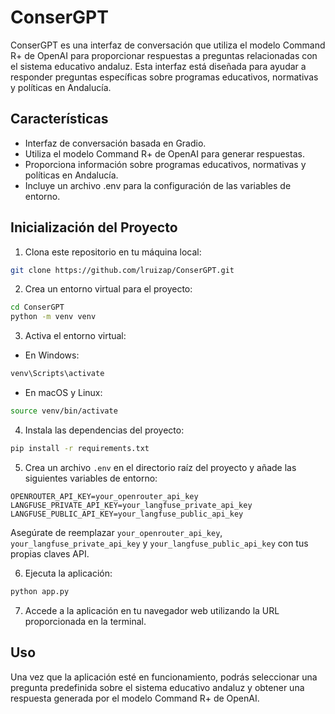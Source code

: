 # ConserGPT

ConserGPT es una interfaz de conversación que utiliza el modelo Command R+ de OpenAI para proporcionar respuestas a preguntas relacionadas con el sistema educativo andaluz. Esta interfaz está diseñada para ayudar a responder preguntas específicas sobre programas educativos, normativas y políticas en Andalucía.

## Características

- Interfaz de conversación basada en Gradio.
- Utiliza el modelo Command R+ de OpenAI para generar respuestas.
- Proporciona información sobre programas educativos, normativas y políticas en Andalucía.
- Incluye un archivo .env para la configuración de las variables de entorno.

## Inicialización del Proyecto

1. Clona este repositorio en tu máquina local:

```bash
git clone https://github.com/lruizap/ConserGPT.git
```

2. Crea un entorno virtual para el proyecto:

```bash
cd ConserGPT
python -m venv venv
```

3. Activa el entorno virtual:

- En Windows:

```bash
venv\Scripts\activate
```

- En macOS y Linux:

```bash
source venv/bin/activate
```

4. Instala las dependencias del proyecto:

```bash
pip install -r requirements.txt
```

5. Crea un archivo `.env` en el directorio raíz del proyecto y añade las siguientes variables de entorno:

```plaintext
OPENROUTER_API_KEY=your_openrouter_api_key
LANGFUSE_PRIVATE_API_KEY=your_langfuse_private_api_key
LANGFUSE_PUBLIC_API_KEY=your_langfuse_public_api_key
```

Asegúrate de reemplazar `your_openrouter_api_key`, `your_langfuse_private_api_key` y `your_langfuse_public_api_key` con tus propias claves API.

6. Ejecuta la aplicación:

```bash
python app.py
```

7. Accede a la aplicación en tu navegador web utilizando la URL proporcionada en la terminal.

## Uso

Una vez que la aplicación esté en funcionamiento, podrás seleccionar una pregunta predefinida sobre el sistema educativo andaluz y obtener una respuesta generada por el modelo Command R+ de OpenAI.
